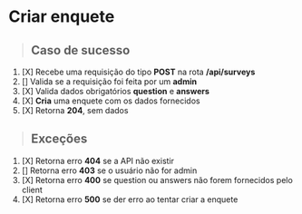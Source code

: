 # Criar enquete

> ## Caso de sucesso

1. [X] Recebe uma requisição do tipo **POST** na rota **/api/surveys**
2. [] Valida se a requisição foi feita por um **admin**
3. [X] Valida dados obrigatórios **question** e **answers**
4. [X] **Cria** uma enquete com os dados fornecidos
5. [X] Retorna **204**, sem dados

> ## Exceções

1. [X] Retorna erro **404** se a API não existir
2. [] Retorna erro **403** se o usuário não for admin
3. [X] Retorna erro **400** se question ou answers não forem fornecidos pelo client
4. [X] Retorna erro **500** se der erro ao tentar criar a enquete